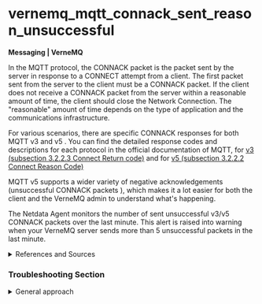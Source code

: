# vernemq_mqtt_connack_sent_reason_unsuccessful

**Messaging | VerneMQ**

In the MQTT protocol, the CONNACK packet is the packet sent by the server in response to a CONNECT
attempt from a client. The first packet sent from the server to the client must be a CONNACK packet.
If the client does not receive a CONNACK packet from the server within a reasonable amount of time,
the client should close the Network Connection. The "reasonable" amount of time depends on the type
of application and the communications infrastructure.

For various scenarios, there are specific CONNACK responses for both MQTT v3 and v5 . You can find
the detailed response codes and descriptions for each protocol in the official documentation of
MQTT,
for [v3 (subsection 3.2.2.3 Connect Return code)](http://docs.oasis-open.org/mqtt/mqtt/v3.1.1/os/mqtt-v3.1.1-os.html#_Toc398718035)
and
for [v5 (subsection 3.2.2.2 Connect Reason Code)](https://docs.oasis-open.org/mqtt/mqtt/v5.0/os/mqtt-v5.0-os.html#_Toc3901074)

MQTT v5 supports a wider variety of negative acknowledgements (unsuccessful CONNACK packets ), which
makes it a lot easier for both the client and the VerneMQ admin to understand what's happening.

The Netdata Agent monitors the number of sent unsuccessful v3/v5 CONNACK packets over the last
minute. This alert is raised into warning when your VerneMQ server sends more than 5 unsuccessful
packets in the last minute.

<details>
<summary>References and Sources</summary>

1. [MQTT v3 docs, CONNACK description](https://docs.oasis-open.org/mqtt/mqtt/v3.1.1/os/mqtt-v3.1.1-os.html#_Toc398718033)
2. [MQTT v5 docs, CONNACK description](https://docs.oasis-open.org/mqtt/mqtt/v5.0/os/mqtt-v5.0-os.html#_Toc3901074)

</details>

### Troubleshooting Section

<details>
<summary>General approach</summary>

Open the alerts Dashboard, and locate the chart of this alert (`mqtt_connack_sent_reason`). Inspect
which CONNACK packets (by reason) triggered this alert. As soon as you inspect the reason (by
consulting the subsections: _connect reason code_ which we mentioned above for your protocol ), you
will have to examine
your [logs](https://docs.vernemq.com/configuring-vernemq/logging#console-logging) to check which
client(s) are raising these issues. These kinds of issues appear in the warning log level, so you
may have to set your log level appropriately.

```
root@netdata # cat /var/log/vernemq/console.log | grep "due to <keywords: error> "
```

</details>
